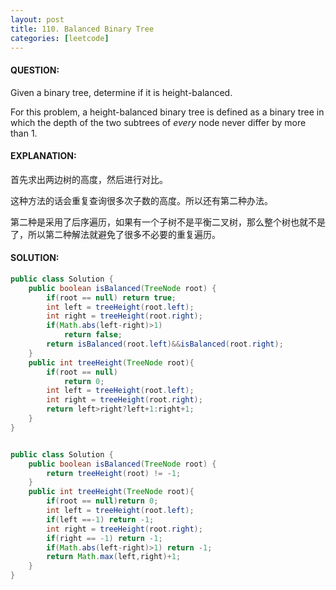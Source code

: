 ```yaml
---
layout: post
title: 110. Balanced Binary Tree
categories: [leetcode]
---
```


#### QUESTION:

Given a binary tree, determine if it is height-balanced.

For this problem, a height-balanced binary tree is defined as a binary tree in which the depth of the two subtrees of *every* node never differ by more than 1.

#### EXPLANATION:

首先求出两边树的高度，然后进行对比。

这种方法的话会重复查询很多次子数的高度。所以还有第二种办法。

第二种是采用了后序遍历，如果有一个子树不是平衡二叉树，那么整个树也就不是了，所以第二种解法就避免了很多不必要的重复遍历。

#### SOLUTION:

```java
public class Solution {
    public boolean isBalanced(TreeNode root) {
        if(root == null) return true;
        int left = treeHeight(root.left);
        int right = treeHeight(root.right);
        if(Math.abs(left-right)>1)
            return false;
        return isBalanced(root.left)&&isBalanced(root.right);
    }
    public int treeHeight(TreeNode root){
        if(root == null)
            return 0;
        int left = treeHeight(root.left);
        int right = treeHeight(root.right);
        return left>right?left+1:right+1;
    }
}


public class Solution {
    public boolean isBalanced(TreeNode root) {
        return treeHeight(root) != -1;
    }
    public int treeHeight(TreeNode root){
        if(root == null)return 0;
        int left = treeHeight(root.left);
        if(left ==-1) return -1;
        int right = treeHeight(root.right);
        if(right == -1) return -1;
        if(Math.abs(left-right)>1) return -1;
        return Math.max(left,right)+1;
    }
}
```

